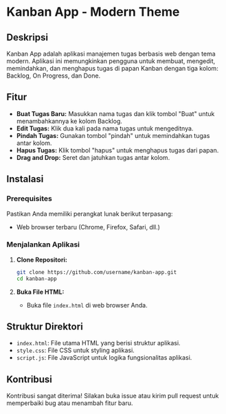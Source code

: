 # Kanban App - Modern Theme

## Deskripsi

Kanban App adalah aplikasi manajemen tugas berbasis web dengan tema modern. Aplikasi ini memungkinkan pengguna untuk membuat, mengedit, memindahkan, dan menghapus tugas di papan Kanban dengan tiga kolom: Backlog, On Progress, dan Done.

## Fitur

- **Buat Tugas Baru:** Masukkan nama tugas dan klik tombol "Buat" untuk menambahkannya ke kolom Backlog.
- **Edit Tugas:** Klik dua kali pada nama tugas untuk mengeditnya.
- **Pindah Tugas:** Gunakan tombol "pindah" untuk memindahkan tugas antar kolom.
- **Hapus Tugas:** Klik tombol "hapus" untuk menghapus tugas dari papan.
- **Drag and Drop:** Seret dan jatuhkan tugas antar kolom.

## Instalasi

### Prerequisites

Pastikan Anda memiliki perangkat lunak berikut terpasang:

- Web browser terbaru (Chrome, Firefox, Safari, dll.)

### Menjalankan Aplikasi

1. **Clone Repositori:**
   ```sh
   git clone https://github.com/username/kanban-app.git
   cd kanban-app
   ```

2. **Buka File HTML:**
   - Buka file `index.html` di web browser Anda.

## Struktur Direktori

- `index.html`: File utama HTML yang berisi struktur aplikasi.
- `style.css`: File CSS untuk styling aplikasi.
- `script.js`: File JavaScript untuk logika fungsionalitas aplikasi.

## Kontribusi

Kontribusi sangat diterima! Silakan buka issue atau kirim pull request untuk memperbaiki bug atau menambah fitur baru.
